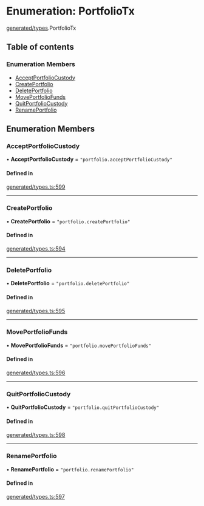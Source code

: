 # Enumeration: PortfolioTx

[generated/types](../wiki/generated.types).PortfolioTx

## Table of contents

### Enumeration Members

- [AcceptPortfolioCustody](../wiki/generated.types.PortfolioTx#acceptportfoliocustody)
- [CreatePortfolio](../wiki/generated.types.PortfolioTx#createportfolio)
- [DeletePortfolio](../wiki/generated.types.PortfolioTx#deleteportfolio)
- [MovePortfolioFunds](../wiki/generated.types.PortfolioTx#moveportfoliofunds)
- [QuitPortfolioCustody](../wiki/generated.types.PortfolioTx#quitportfoliocustody)
- [RenamePortfolio](../wiki/generated.types.PortfolioTx#renameportfolio)

## Enumeration Members

### AcceptPortfolioCustody

• **AcceptPortfolioCustody** = ``"portfolio.acceptPortfolioCustody"``

#### Defined in

[generated/types.ts:599](https://github.com/PolymeshAssociation/polymesh-sdk/blob/31fdce23/src/generated/types.ts#L599)

___

### CreatePortfolio

• **CreatePortfolio** = ``"portfolio.createPortfolio"``

#### Defined in

[generated/types.ts:594](https://github.com/PolymeshAssociation/polymesh-sdk/blob/31fdce23/src/generated/types.ts#L594)

___

### DeletePortfolio

• **DeletePortfolio** = ``"portfolio.deletePortfolio"``

#### Defined in

[generated/types.ts:595](https://github.com/PolymeshAssociation/polymesh-sdk/blob/31fdce23/src/generated/types.ts#L595)

___

### MovePortfolioFunds

• **MovePortfolioFunds** = ``"portfolio.movePortfolioFunds"``

#### Defined in

[generated/types.ts:596](https://github.com/PolymeshAssociation/polymesh-sdk/blob/31fdce23/src/generated/types.ts#L596)

___

### QuitPortfolioCustody

• **QuitPortfolioCustody** = ``"portfolio.quitPortfolioCustody"``

#### Defined in

[generated/types.ts:598](https://github.com/PolymeshAssociation/polymesh-sdk/blob/31fdce23/src/generated/types.ts#L598)

___

### RenamePortfolio

• **RenamePortfolio** = ``"portfolio.renamePortfolio"``

#### Defined in

[generated/types.ts:597](https://github.com/PolymeshAssociation/polymesh-sdk/blob/31fdce23/src/generated/types.ts#L597)

